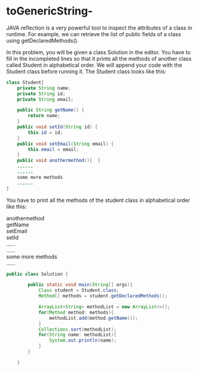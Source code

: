 # toGenericString-
JAVA reflection is a very powerful tool to inspect the attributes of a class in runtime. For example, we can retrieve the list of public fields of a class using getDeclaredMethods().

In this problem, you will be given a class Solution in the editor. You have to fill in the incompleted lines so that it prints all the methods of another class called Student in alphabetical order. We will append your code with the Student class before running it. The Student class looks like this:
```java
class Student{
    private String name;
    private String id;
    private String email;

    public String getName() {
        return name;
    }
    public void setId(String id) {
        this.id = id;
    }
    public void setEmail(String email) {
        this.email = email;
    }
    public void anothermethod(){  }
    ......
    ......
    some more methods
    ......
}
```
You have to print all the methods of the student class in alphabetical order like this:

anothermethod  
getName  
setEmail  
setId  
......  
......  
some more methods  
......



```java
public class Solution {

        public static void main(String[] args){
            Class student = Student.class;
            Method[] methods = student.getDeclaredMethods();

            ArrayList<String> methodList = new ArrayList<>();
            for(Method method: methods){
                methodList.add(method.getName());
            }
            Collections.sort(methodList);
            for(String name: methodList){
                System.out.println(name);
            }
        }

    }
```
